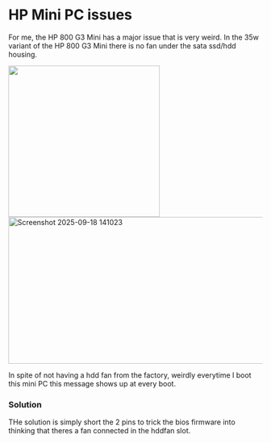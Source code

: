 # HP Mini PC issues
For me, the HP 800 G3 Mini has a major issue that is very weird. In the 35w variant of the HP 800 G3 Mini there is no fan under the sata ssd/hdd housing. 

<img width="300" src="https://github.com/user-attachments/assets/46e2cb7e-1b73-4395-ad59-2f9e676a9b2e" />
<img width="527" height="291" alt="Screenshot 2025-09-18 141023" src="https://github.com/user-attachments/assets/bd9efb9e-3165-4430-bd5d-299dd43950b0" />

In spite of not having a hdd fan from the factory, weirdly everytime I boot this mini PC this message shows up at every boot.




### Solution
THe solution is simply short the 2 pins to trick the bios firmware into thinking that theres a fan connected in the hddfan slot.
